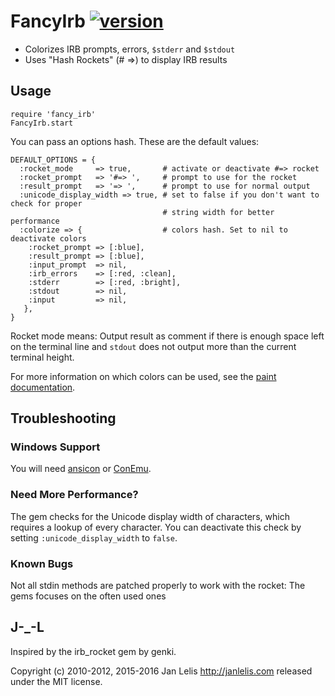 # FancyIrb [![version](https://badge.fury.io/rb/fancy_irb.svg)](http://badge.fury.io/rb/fancy_irb)

*   Colorizes IRB prompts, errors, `$stderr` and `$stdout`
*   Uses "Hash Rockets" (# =>) to display IRB results


## Usage

    require 'fancy_irb'
    FancyIrb.start

You can pass an options hash. These are the default values:

    DEFAULT_OPTIONS = {
      :rocket_mode     => true,       # activate or deactivate #=> rocket
      :rocket_prompt   => '#=> ',     # prompt to use for the rocket
      :result_prompt   => '=> ',      # prompt to use for normal output
      :unicode_display_width => true, # set to false if you don't want to check for proper
                                      # string width for better performance
      :colorize => {                  # colors hash. Set to nil to deactivate colors
        :rocket_prompt => [:blue],
        :result_prompt => [:blue],
        :input_prompt  => nil,
        :irb_errors    => [:red, :clean],
        :stderr        => [:red, :bright],
        :stdout        => nil,
        :input         => nil,
       },
    }

Rocket mode means: Output result as comment if there is enough space left on
the terminal line and `stdout` does not output more than the current terminal
height.

For more information on which colors can be used, see the [paint
documentation](https://github.com/janlelis/paint).


## Troubleshooting
### Windows Support
You will need [ansicon](https://github.com/adoxa/ansicon) or [ConEmu](https://code.google.com/p/conemu-maximus5/).

### Need More Performance?
The gem checks for the Unicode display width of characters, which requires a
lookup of every character. You can deactivate this check by setting
 `:unicode_display_width` to `false`.

### Known Bugs
Not all stdin methods are patched properly to work with the rocket: The gems
focuses on the often used ones


## J-_-L
Inspired by the irb_rocket gem by genki.

Copyright (c) 2010-2012, 2015-2016 Jan Lelis <http://janlelis.com> released under
the MIT license.
